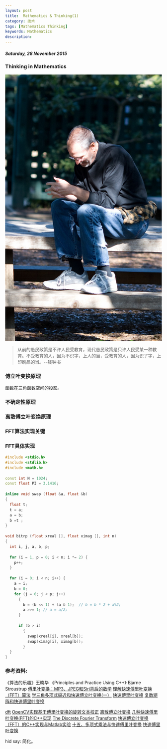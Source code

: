 ```yaml
---
layout: post
title:  Mathematics & Thinking(1)
category: 技术
tags: [Mathematics Thinking]
keywords: Mathematics
description:
---
```


##### Saturday, 28 November 2015

### Thinking in Mathematics

![Jobs](/../../assets/img/tech/2015/jobs_3.jpg)

> 从前的愚民政策是不许人民受教育，现代愚民政策是只许人民受某一种教育。不受教育的人，因为不识字，上人的当，受教育的人，因为识了字，上印刷品的当。--钱钟书

### 傅立叶变换原理
函数在三角函数空间的投影。

### 不确定性原理

### 离散傅立叶变换原理

### FFT算法实现关键

### FFT具体实现

````c++
#include <stdio.h>
#include <stdlib.h>
#include <math.h>

const int N = 1024;
const float PI = 3.1416;

inline void swap (float &a, float &b)
{
  float t;
  t = a;
  a = b;
  b =t ;
}

void bitrp (float xreal [], float ximag [], int n)
{
  int i, j, a, b, p;
  
  for (i = 1, p = 0; i < n; i *= 2) {
    p++;
  }
  
  for (i = 0; i < n; i++) {
    a = i;
    b = 0;
    for (j = 0; j < p; j++) 
      {
        b = (b << 1) + (a & 1);  // b = b * 2 + a%2;
        a >>= 1; // a = a/2;
      }
      
      if (b > i)
        {
          swap(xreal[i], xreal[b]);
          swap(ximag[i], ximag[b]);
        }
  }
}


````



### 参考资料:
《算法的乐趣》王晓华
《Principles and Practice Using C++》 Bjarne Stroustrup
[傅里叶变换：MP3、JPEG和Siri背后的数学](http://blog.jobbole.com/51301/)
[理解快速傅里叶变换（FFT）算法](http://blog.jobbole.com/58246/)
[学三角多项式逼近和快速傅立叶变换(一）](http://blog.sciencenet.cn/blog-797552-880849.html)
[快速傅里叶变换](http://open.163.com/movie/2008/2/A/L/M7Q4BLENR_M7QDNTVAL.html)
[复数矩阵和快速傅里叶变换](http://open.163.com/movie/2010/11/7/7/M6V0BQC4M_M6V2B4U77.html)

[dft](http://docs.opencv.org/2.4/modules/core/doc/operations_on_arrays.html#dft)
[OpenCV实现基于傅里叶变换的旋转文本校正](http://johnhany.net/2013/11/dft-based-text-rotation-correction/)
[离散傅立叶变换](http://www.opencv.org.cn/opencvdoc/2.3.2/html/doc/tutorials/core/discrete_fourier_transform/discrete_fourier_transform.html)
[几种快速傅里叶变换(FFT)的C++实现](http://www.cnblogs.com/huaping-audio/archive/2008/07/15/1243699.html)
[The Discrete Fourier Transform](http://arachnoid.com/signal_processing/dft.html)
[快速傅立叶变换（FFT）的C++实现与Matlab实验](http://blog.csdn.net/rappy/article/details/1700829)
[十五、多项式乘法与快速傅里叶变换](http://blog.csdn.net/v_july_v/article/details/6684636)
[快速傅里叶变换](https://zh.wikipedia.org/wiki/%E5%BF%AB%E9%80%9F%E5%82%85%E9%87%8C%E5%8F%B6%E5%8F%98%E6%8D%A2)

hid say: 简化。



